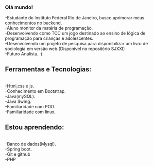 ### Olá mundo! 


-Estudante do Instituto Federal Rio de Janeiro, busco aprimorar meus conhecimentos no backend.<br>
-Aluno monitor da matéria de programação.<br>
-Desenvolvendo como TCC um jogo destinado ao ensino de lógica de programação para crianças e adolescentes.<br>
-Desenvolvendo um projeto de pesquisa para disponibilizar um livro de sociologia em versão web.(Disponível no repositório SJXXI)<br>
-Futuro Analista. :)
## Ferramentas e Tecnologias:
<br>
-Html,css e js.<br>
-Conhecimento em Bootstrap.<br>
-Java(mySQL).<br>
-Java Swing.<br>
-Familiaridade com POO.<br>
-Familiaridade com linux.<br>

## Estou aprendendo:

<br>
-Banco de dados(Mysql).<br>
-Spring boot.<br>
-Git e github<br>
-PHP<br>




